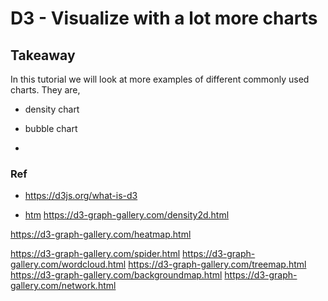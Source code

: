 # D3 - Visualize with a lot more charts

## Takeaway

In this tutorial we will look at more examples of different commonly used charts. They are,

* density chart

* bubble chart

* 


### Ref

- https://d3js.org/what-is-d3




- [htm](https://d3-graph-gallery.com/density.html)
https://d3-graph-gallery.com/density2d.html

https://d3-graph-gallery.com/heatmap.html

https://d3-graph-gallery.com/spider.html
https://d3-graph-gallery.com/wordcloud.html
https://d3-graph-gallery.com/treemap.html
https://d3-graph-gallery.com/backgroundmap.html
https://d3-graph-gallery.com/network.html